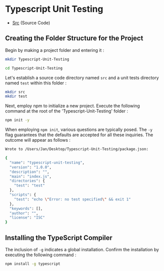 # Typescript Unit Testing

- [Src](item-1.py) (Source Code)

## Creating the Folder Structure for the Project
Begin by making a project folder and entering it :

```sh
mkdir Typescript-Unit-Testing
```
```sh
cd Typescript-Unit-Testing
```

Let's establish a source code directory named `src` and a unit tests directory named `test` within this folder :
```sh
mkdir src
mkdir test
```
Next, employ npm to initialize a new project. Execute the following command at the root of the 'Typescript-Unit-Testing' folder :
```sh
npm init -y
```
When employing `npm init`, various questions are typically posed. The `-y` flag guarantees that the defaults are accepted for all these inquiries. The outcome will appear as follows :
```sh
Wrote to /Users/Jan/Desktop/Typescript-Unit-Testing/package.json:

{
  "name": "typescript-unit-testing",
  "version": "1.0.0",
  "description": "",
  "main": "index.js",
  "directories": {
    "test": "test"
  },
  "scripts": {
    "test": "echo \"Error: no test specified\" && exit 1"
  },
  "keywords": [],
  "author": "",
  "license": "ISC"
}
```

## Installing the TypeScript Compiler 
The inclusion of `-g` indicates a global installation. Confirm the installation by executing the following command :
```sh
npm install -g typescript
```


